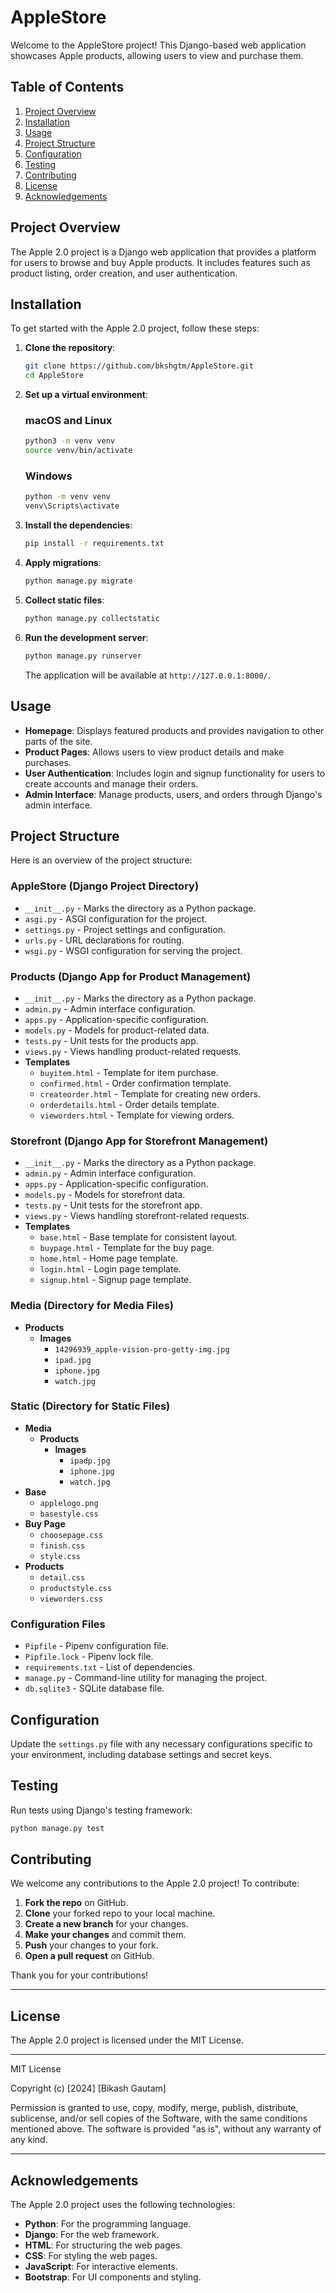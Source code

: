# AppleStore

Welcome to the AppleStore project! This Django-based web application showcases Apple products, allowing users to view and purchase them.

## Table of Contents

1. [Project Overview](#project-overview)
2. [Installation](#installation)
3. [Usage](#usage)
4. [Project Structure](#project-structure)
5. [Configuration](#configuration)
6. [Testing](#testing)
7. [Contributing](#contributing)
8. [License](#license)
9. [Acknowledgements](#acknowledgements)

## Project Overview

The Apple 2.0 project is a Django web application that provides a platform for users to browse and buy Apple products. It includes features such as product listing, order creation, and user authentication.

## Installation

To get started with the Apple 2.0 project, follow these steps:

1. **Clone the repository**:

    ```bash
    git clone https://github.com/bkshgtm/AppleStore.git
    cd AppleStore
    ```

2. **Set up a virtual environment**:
   
    ### macOS and Linux

    ```bash
    python3 -m venv venv
    source venv/bin/activate
    ```

    ### Windows

    ```bash
    python -m venv venv
    venv\Scripts\activate
    ```

    
    

3. **Install the dependencies**:

    ```bash
    pip install -r requirements.txt
    ```

4. **Apply migrations**:

    ```bash
    python manage.py migrate
    ```

5. **Collect static files**:

    ```bash
    python manage.py collectstatic
    ```

6. **Run the development server**:

    ```bash
    python manage.py runserver
    ```

   The application will be available at `http://127.0.0.1:8000/`.

## Usage

- **Homepage**: Displays featured products and provides navigation to other parts of the site.
- **Product Pages**: Allows users to view product details and make purchases.
- **User Authentication**: Includes login and signup functionality for users to create accounts and manage their orders.
- **Admin Interface**: Manage products, users, and orders through Django's admin interface.

## Project Structure

Here is an overview of the project structure:

### **AppleStore** (Django Project Directory)
- `__init__.py` - Marks the directory as a Python package.
- `asgi.py` - ASGI configuration for the project.
- `settings.py` - Project settings and configuration.
- `urls.py` - URL declarations for routing.
- `wsgi.py` - WSGI configuration for serving the project.

### **Products** (Django App for Product Management)
- `__init__.py` - Marks the directory as a Python package.
- `admin.py` - Admin interface configuration.
- `apps.py` - Application-specific configuration.
- `models.py` - Models for product-related data.
- `tests.py` - Unit tests for the products app.
- `views.py` - Views handling product-related requests.
- **Templates**
  - `buyitem.html` - Template for item purchase.
  - `confirmed.html` - Order confirmation template.
  - `createorder.html` - Template for creating new orders.
  - `orderdetails.html` - Order details template.
  - `vieworders.html` - Template for viewing orders.

### **Storefront** (Django App for Storefront Management)
- `__init__.py` - Marks the directory as a Python package.
- `admin.py` - Admin interface configuration.
- `apps.py` - Application-specific configuration.
- `models.py` - Models for storefront data.
- `tests.py` - Unit tests for the storefront app.
- `views.py` - Views handling storefront-related requests.
- **Templates**
  - `base.html` - Base template for consistent layout.
  - `buypage.html` - Template for the buy page.
  - `home.html` - Home page template.
  - `login.html` - Login page template.
  - `signup.html` - Signup page template.

### **Media** (Directory for Media Files)
- **Products**
  - **Images**
    - `14296939_apple-vision-pro-getty-img.jpg`
    - `ipad.jpg`
    - `iphone.jpg`
    - `watch.jpg`

### **Static** (Directory for Static Files)
- **Media**
  - **Products**
    - **Images**
      - `ipadp.jpg`
      - `iphone.jpg`
      - `watch.jpg`
- **Base**
  - `applelogo.png`
  - `basestyle.css`
- **Buy Page**
  - `choosepage.css`
  - `finish.css`
  - `style.css`
- **Products**
  - `detail.css`
  - `productstyle.css`
  - `vieworders.css`

### **Configuration Files**
- `Pipfile` - Pipenv configuration file.
- `Pipfile.lock` - Pipenv lock file.
- `requirements.txt` - List of dependencies.
- `manage.py` - Command-line utility for managing the project.
- `db.sqlite3` - SQLite database file.

## Configuration

Update the `settings.py` file with any necessary configurations specific to your environment, including database settings and secret keys.

## Testing

Run tests using Django's testing framework:

```bash
python manage.py test
```

## Contributing

We welcome any contributions to the Apple 2.0 project! To contribute:

1. **Fork the repo** on GitHub.
2. **Clone** your forked repo to your local machine.
3. **Create a new branch** for your changes.
4. **Make your changes** and commit them.
5. **Push** your changes to your fork.
6. **Open a pull request** on GitHub.

Thank you for your contributions!

---

## License

The Apple 2.0 project is licensed under the MIT License.

---

MIT License

Copyright (c) [2024] [Bikash Gautam]

Permission is granted to use, copy, modify, merge, publish, distribute, sublicense, and/or sell copies of the Software, with the same conditions mentioned above. The software is provided "as is", without any warranty of any kind.

---

## Acknowledgements

The Apple 2.0 project uses the following technologies:

- **Python**: For the programming language.
- **Django**: For the web framework.
- **HTML**: For structuring the web pages.
- **CSS**: For styling the web pages.
- **JavaScript**: For interactive elements.
- **Bootstrap**: For UI components and styling.



